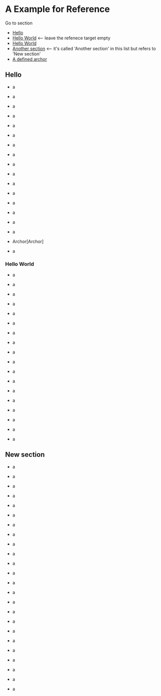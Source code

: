 # A Example for Reference

Go to section
* [Hello](#hello)
* [Hello World]()                    <-- leave the refenece target empty
* [Hello World](#hello-world)
* [Another section](#new-section)    <-- it's called 'Another section' in this list but refers to 'New section'
* [A defined archor](#archor)

## Hello

- a

- a

- a

- a

- a

- a

- a

- a

- a

- a

- a

- a

- a

- a

- a

- a

- Archor[Archor]

- a

### Hello World

- a

- a

- a

- a

- a

- a

- a

- a

- a

- a

- a

- a

- a

- a

- a

- a

- a

- a

## New section

- a

- a

- a

- a

- a

- a

- a

- a

- a

- a

- a

- a

- a

- a

- a

- a

- a

- a

- a

- a

- a

- a

- a

- a
